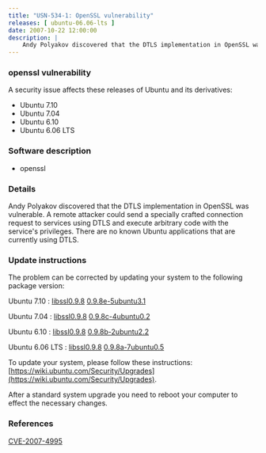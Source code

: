 ```yaml
---
title: "USN-534-1: OpenSSL vulnerability"
releases: [ ubuntu-06.06-lts ]
date: 2007-10-22 12:00:00
description: |
    Andy Polyakov discovered that the DTLS implementation in OpenSSL was vulnerable.  A remote attacker could send a specially crafted connection request to services using DTLS and execute arbitrary code with the service&#39;s privileges.  There are no known Ubuntu applications that are currently using DTLS. 
--- 
```

 
### openssl vulnerability

A security issue affects these releases of Ubuntu and its derivatives:

* Ubuntu 7.10
* Ubuntu 7.04
* Ubuntu 6.10
* Ubuntu 6.06 LTS

### Software description

* openssl 

### Details

Andy Polyakov discovered that the DTLS implementation in OpenSSL was vulnerable. A remote attacker could send a specially crafted connection request to services using DTLS and execute arbitrary code with the service&#39;s privileges. There are no known Ubuntu applications that are currently using DTLS. 

### Update instructions

The problem can be corrected by updating your system to the following package version:

Ubuntu 7.10
 : [libssl0.9.8](https://launchpad.net/ubuntu/+source/openssl) <span> [0.9.8e-5ubuntu3.1](https://launchpad.net/ubuntu/+source/openssl/0.9.8e-5ubuntu3.1) </span> 

Ubuntu 7.04
 : [libssl0.9.8](https://launchpad.net/ubuntu/+source/openssl) <span> [0.9.8c-4ubuntu0.2](https://launchpad.net/ubuntu/+source/openssl/0.9.8c-4ubuntu0.2) </span> 

Ubuntu 6.10
 : [libssl0.9.8](https://launchpad.net/ubuntu/+source/openssl) <span> [0.9.8b-2ubuntu2.2](https://launchpad.net/ubuntu/+source/openssl/0.9.8b-2ubuntu2.2) </span> 

Ubuntu 6.06 LTS
 : [libssl0.9.8](https://launchpad.net/ubuntu/+source/openssl) <span> [0.9.8a-7ubuntu0.5](https://launchpad.net/ubuntu/+source/openssl/0.9.8a-7ubuntu0.5) </span> 

To update your system, please follow these instructions: [https://wiki.ubuntu.com/Security/Upgrades](https://wiki.ubuntu.com/Security/Upgrades).

After a standard system upgrade you need to reboot your computer to effect the necessary changes. 

### References

 [CVE-2007-4995](http://people.ubuntu.com/~ubuntu-security/cve/CVE-2007-4995)
 

